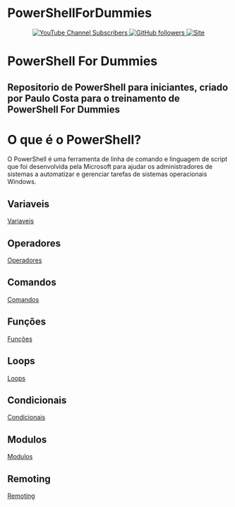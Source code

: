 # PowerShellForDummies

<p align="center">

<p align="center">
  <a href="http://youtube.com/paulocostati?sub_confirmation=1">
    <img alt="YouTube Channel Subscribers" src="https://img.shields.io/youtube/channel/subscribers/UClBO4kSVP2LcFJZP1wgHWHA?style=social">
  </a>
  <a href="http://github.com/paulocostati">
    <img alt="GitHub followers" src="https://img.shields.io/github/followers/paulocostatipe?style=social">
  </a>
  <a href="http://paulocostati.com.br">
    <img alt="Site" src="https://img.shields.io/badge/paulocostati.com.br-Site-green">
  </a>
</p>

# PowerShell For Dummies
## Repositorio de PowerShell para iniciantes, criado por Paulo Costa para o treinamento de PowerShell For Dummies


# O que é o PowerShell?

O PowerShell é uma ferramenta de linha de comando e linguagem de script que foi desenvolvida pela Microsoft para ajudar os administradores de sistemas a automatizar e gerenciar tarefas de sistemas operacionais Windows.

## Variaveis

[Variaveis](Variaveis.md)

## Operadores

[Operadores](Operadores.md)

## Comandos

[Comandos](Comandos.md)

## Funções

[Funções](Funcoes.md)

## Loops

[Loops](Loops.md)

## Condicionais

[Condicionais](Condicionais.md)

## Modulos

[Modulos](Modulos.md)

## Remoting

[Remoting](Remoting.md)
